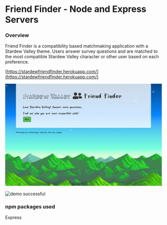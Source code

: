 # Friend Finder - Node and Express Servers

### Overview

Friend Finder is a compatibility based matchmaking application with a Stardew Valley theme. Users answer survey questions and are matched to the most compatible Stardew Valley character or other user based on each preference.

[https://stardewfriendfinder.herokuapp.com/](https://stardewfriendfinder.herokuapp.com/)

![front page](friend_finder.PNG)

![demo successful](friend_finder_demo.PNG)

### npm packages used

Express